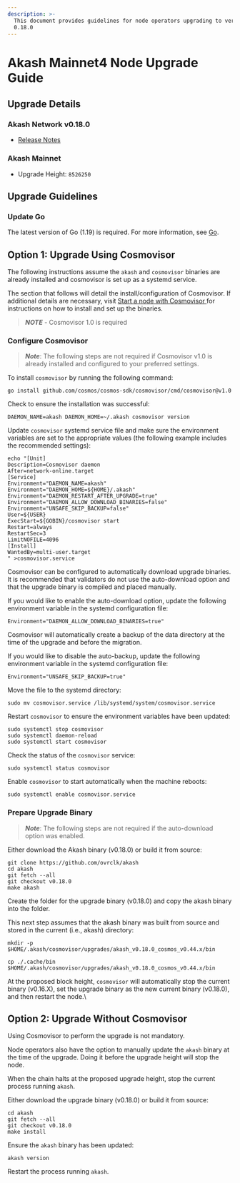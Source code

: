 ```yaml
---
description: >-
  This document provides guidelines for node operators upgrading to version
  0.18.0
---
```


# Akash Mainnet4 Node Upgrade Guide

## Upgrade Details

### Akash Network v0.18.0

* [Release Notes](https://github.com/ovrclk/akash/releases/tag/v0.18.0)

### Akash Mainnet

* Upgrade Height: `8526250`

## Upgrade Guidelines

### Update Go

The latest version of Go (1.19) is required. For more information, see [Go](https://golang.org/).

## Option 1: Upgrade Using Cosmovisor

The following instructions assume the `akash` and `cosmovisor` binaries are already installed and cosmovisor is set up as a systemd service.&#x20;

The section that follows will detail the install/configuration of Cosmovisor. If additional details are necessary, visit [Start a node with Cosmovisor ](https://github.com/ovrclk/docs/blob/anil/v3-instructions/guides/node/cosmovisor.md)for instructions on how to install and set up the binaries.

> _**NOTE**_ - Cosmovisor 1.0 is required

### Configure Cosmovisor

> _**Note**_: The following steps are not required if Cosmovisor v1.0 is already installed and configured to your preferred settings.

To install `cosmovisor` by running the following command:

```
go install github.com/cosmos/cosmos-sdk/cosmovisor/cmd/cosmovisor@v1.0
```

Check to ensure the installation was successful:

```
DAEMON_NAME=akash DAEMON_HOME=~/.akash cosmovisor version
```

Update `cosmovisor` systemd service file and make sure the environment variables are set to the appropriate values (the following example includes the recommended settings):

```
echo "[Unit]
Description=Cosmovisor daemon
After=network-online.target
[Service]
Environment="DAEMON_NAME=akash"
Environment="DAEMON_HOME=${HOME}/.akash"
Environment="DAEMON_RESTART_AFTER_UPGRADE=true"
Environment="DAEMON_ALLOW_DOWNLOAD_BINARIES=false"
Environment="UNSAFE_SKIP_BACKUP=false"
User=${USER}
ExecStart=${GOBIN}/cosmovisor start
Restart=always
RestartSec=3
LimitNOFILE=4096
[Install]
WantedBy=multi-user.target
" >cosmovisor.service
```

Cosmovisor can be configured to automatically download upgrade binaries. It is recommended that validators do not use the auto-download option and that the upgrade binary is compiled and placed manually.&#x20;

If you would like to enable the auto-download option, update the following environment variable in the systemd configuration file:

```
Environment="DAEMON_ALLOW_DOWNLOAD_BINARIES=true"
```

Cosmovisor will automatically create a backup of the data directory at the time of the upgrade and before the migration.&#x20;

If you would like to disable the auto-backup, update the following environment variable in the systemd configuration file:

```
Environment="UNSAFE_SKIP_BACKUP=true"
```

Move the file to the systemd directory:

```
sudo mv cosmovisor.service /lib/systemd/system/cosmovisor.service
```

Restart `cosmovisor` to ensure the environment variables have been updated:

```
sudo systemctl stop cosmovisor
sudo systemctl daemon-reload
sudo systemctl start cosmovisor
```

Check the status of the `cosmovisor` service:

```
sudo systemctl status cosmovisor
```

Enable `cosmovisor` to start automatically when the machine reboots:

```
sudo systemctl enable cosmovisor.service
```

### Prepare Upgrade Binary

> _**Note**_: The following steps are not required if the auto-download option was enabled.

Either download the Akash binary (v0.18.0) or build it from source:

```
git clone https://github.com/ovrclk/akash
cd akash
git fetch --all
git checkout v0.18.0
make akash
```

Create the folder for the upgrade binary (v0.18.0) and copy the akash binary into the folder.&#x20;

This next step assumes that the akash binary was built from source and stored in the current (i.e., akash) directory:

```
mkdir -p $HOME/.akash/cosmovisor/upgrades/akash_v0.18.0_cosmos_v0.44.x/bin

cp ./.cache/bin $HOME/.akash/cosmovisor/upgrades/akash_v0.18.0_cosmos_v0.44.x/bin
```

At the proposed block height, `cosmovisor` will automatically stop the current binary (v0.16.X), set the upgrade binary as the new current binary (v0.18.0), and then restart the node.\


## Option 2: Upgrade Without Cosmovisor

Using Cosmovisor to perform the upgrade is not mandatory.&#x20;

Node operators also have the option to manually update the `akash` binary at the time of the upgrade. Doing it before the upgrade height will stop the node.

When the chain halts at the proposed upgrade height, stop the current process running `akash`.

Either download the upgrade binary (v0.18.0) or build it from source:

```
cd akash
git fetch --all
git checkout v0.18.0
make install
```

Ensure the `akash` binary has been updated:

```
akash version
```

Restart the process running `akash`.
